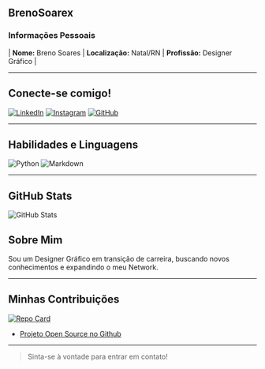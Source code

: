 ## BrenoSoarex 


### Informações Pessoais

| **Nome:** Breno Soares
| **Localização:** Natal/RN 
| **Profissão:** Designer Gráfico |

---

## Conecte-se comigo!

[![LinkedIn](https://img.shields.io/badge/LinkedIn-black?style=for-the-badge&logo=linkedin&logoColor=black)](https://www.linkedin.com/in/breno-soares-9a944a232/) [![Instagram](https://img.shields.io/badge/-Instagram-black?style=for-the-badge&logo=instagram&logoColor=blue)](https://www.instagram.com/soarexbreno/?next=%2F) [![GitHub](https://img.shields.io/badge/GitHub-black?style=for-the-badge&logo=github&logoColor=blue)](https://github.com/BrenoSoarex)

---

## Habilidades e Linguagens

![Python](https://img.shields.io/badge/python-black?style=for-the-badge&logo=python&logoColor=blue) ![Markdown](https://img.shields.io/badge/Markdown-black?style=for-the-badge&logo=markdown&logoColor=blue)

---

## GitHub Stats

![GitHub Stats](https://github-readme-stats.vercel.app/api?username=BrenoSoarex&theme=transparent&bg_color=000&border_color=black&show_icons=true&icon_color=white&title_color=white&text_color=fff)



## Sobre Mim

Sou um Designer Gráfico em transição de carreira, buscando novos conhecimentos e expandindo o meu Network.

---

## Minhas Contribuições
[![Repo Card](https://github-readme-stats.vercel.app/api/pin/?username=BrenoSoarex&repo=dio-lab-open-source&bg_color=000&border_color=white&show_icons=true&icon_color=blue&title_color=white&text_color=fff)](https://github.com/BrenoSoarex/dio-lab-open-source)

- [Projeto Open Source no Github](https://github.com/BrenoSoarex/dio-lab-open-source)


---

> Sinta-se à vontade para entrar em contato!